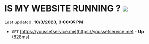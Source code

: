 # IS MY WEBSITE RUNNING ? [![](https://img.shields.io/static/v1?label=Sponsor&message=%E2%9D%A4&logo=GitHub&color=%23fe8e86)](https://github.com/sponsors/<username>)

Last updated: **10/3/2023, 3:00:35 PM**

- `GET` [https://youssefservice.me](https://youssefservice.me) - **Up** (828ms)

